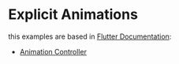 # Explicit Animations

this examples are based in [Flutter Documentation](https://docs.flutter.dev/ui/animations/tutorial):

* [Animation Controller](https://github.com/robsonoduarte/learn-flutter/blob/61088246a8fa2f13857908467fb78117948268c1/flutter_animations/explicit_animations/lib/animation_controller_screen.dart#L13-L53)

